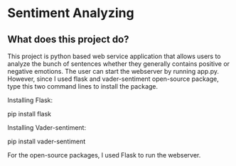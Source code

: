 # Sentiment Analyzing
## What does this project do?
This project is python based web service application that allows users to analyze the bunch of sentences whether they generally contains positive or negative emotions. The user can start the webserver by running app.py.
However, since I used flask and vader-sentiment open-source package, type this two command lines to install the package.

Installing Flask:

  pip install flask

Installing Vader-sentiment:

  pip install vader-sentiment



For the open-source packages, I used Flask to run the webserver. 
